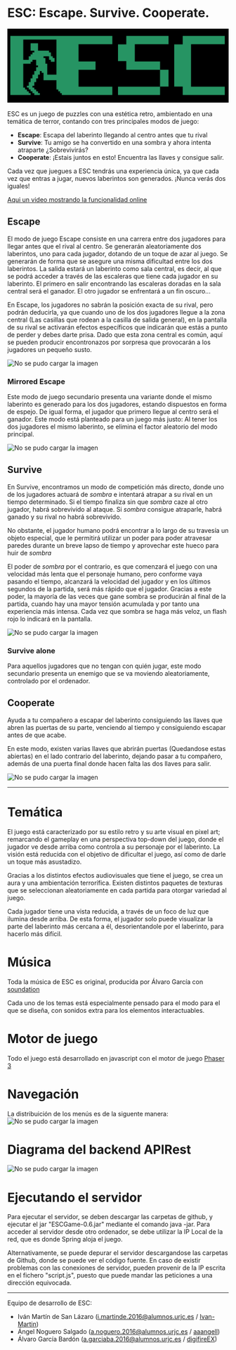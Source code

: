 # ESC: Escape. Survive. Cooperate.

![No se pudo cargar la imagen](https://raw.githubusercontent.com/Ivan-Martin/ESC_Escape_Survive_Cooperate/master/src/main/resources/static/assets/menu/LOGO.png  "Logo de ESC")

ESC es un juego de puzzles con una estética retro, ambientado en una temática de terror, contando con tres principales modos de juego:

* **Escape**: Escapa del laberinto llegando al centro antes que tu rival
* **Survive**: Tu amigo se ha convertido en una sombra y ahora intenta atraparte ¿Sobrevivirás?
* **Cooperate**: ¡Estais juntos en esto! Encuentra las llaves y consigue salir.

Cada vez que juegues a ESC tendrás una experiencia única, ya que cada vez que entras a jugar, nuevos laberintos son generados.
¡Nunca verás dos iguales!

[Aqui un video mostrando la funcionalidad online](https://youtu.be/J0jtra2VqR0)


## Escape

El modo de juego Escape consiste en una carrera entre dos jugadores para llegar antes que el rival al centro. Se generarán aleatoriamente dos laberintos, uno para cada jugador, dotando de un toque de azar al juego. Se generarán de forma que se asegure una misma dificultad entre los dos laberintos. La salida estará un laberinto como sala central, es decir, al que se podrá acceder a través de las escaleras que tiene cada jugador en su laberinto. El primero en salir encontrando las escaleras doradas en la sala central será el ganador. El otro jugador se enfrentará a un fin oscuro...

En Escape, los jugadores no sabrán la posición exacta de su rival, pero podrán deducirla, ya que cuando uno de los dos jugadores llegue a la zona central (Las casillas que rodean a la casilla de salida general), en la pantalla de su rival se activarán efectos específicos que indicarán que estás a punto de perder y debes darte prisa. Dado que esta zona central es común, aquí se pueden producir encontronazos por sorpresa que provocarán a los jugadores un pequeño susto.

![No se pudo cargar la imagen](https://i.imgur.com/Ih3Q0ms.png "Captura de pantalla del modo Escape")

### Mirrored Escape

Este modo de juego secundario presenta una variante donde el mismo laberinto es generado para los dos jugadores, estando dispuestos en forma de espejo. De igual forma, el jugador que primero llegue al centro será el ganador. Este modo está planteado para un juego más justo: Al tener los dos jugadores el mismo laberinto, se elimina el factor aleatorio del modo principal.

![No se pudo cargar la imagen](https://i.imgur.com/cmO9GVH.png "Captura de pantalla del modo Mirrored Escape")

## Survive

En Survive, encontramos un modo de competición más directo, donde uno de los jugadores actuará de *sombra* e intentará atrapar a su rival en un tiempo determinado. Si el tiempo finaliza sin que *sombra* caze al otro jugador, habrá sobrevivido al ataque. Si *sombra* consigue atraparle, habrá ganado y su rival no habrá sobrevivido.

No obstante, el jugador humano podrá encontrar a lo largo de su travesía un objeto especial, que le permitirá utilizar un poder para poder atravesar paredes durante un breve lapso de tiempo y aprovechar este hueco para huir de *sombra*

El poder de *sombra* por el contrario, es que comenzará el juego con una velocidad más lenta que el personaje humano, pero conforme vaya pasando el tiempo, alcanzará la velocidad del jugador y en los últimos segundos de la partida, será más rápido que el jugador. Gracias a este poder, la mayoría de las veces que gane sombra se producirán al final de la partida, cuando hay una mayor tensión acumulada y por tanto una experiencia más intensa. Cada vez que sombra se haga más veloz, un flash rojo lo indicará en la pantalla.

![No se pudo cargar la imagen](https://i.imgur.com/2DMF4pQ.png "Captura de pantalla del modo Survive")

### Survive alone

Para aquellos jugadores que no tengan con quién jugar, este modo secundario presenta un enemigo que se va moviendo aleatoriamente, controlado por el ordenador.

## Cooperate

Ayuda a tu compañero a escapar del laberinto consiguiendo las llaves que abren las puertas de su parte, venciendo al tiempo y consiguiendo escapar antes de que acabe.

En este modo, existen varias llaves que abrirán puertas (Quedandose estas abiertas) en el lado contrario del laberinto, dejando pasar a tu compañero, además de una puerta final donde hacen falta las dos llaves para salir.

![No se pudo cargar la imagen](https://i.imgur.com/M8SaKDZ.png "Captura de pantalla del modo Cooperate")


- - -

# Temática

El juego está caracterizado por su estilo retro y su arte visual en pixel art; remarcando el gameplay en una perspectiva top-down del juego, donde el jugador ve desde arriba como controla a su personaje por el laberinto. La visión está reducida con el objetivo de dificultar el juego, así como de darle un toque más asustadizo.

Gracias a los distintos efectos audiovisuales que tiene el juego, se crea un aura y una ambientación terrorífica. Existen distintos paquetes de texturas que se seleccionan aleatoriamente en cada partida para otorgar variedad al juego.

Cada jugador tiene una vista reducida, a través de un foco de luz que ilumina desde arriba. De esta forma, el jugador solo puede visualizar la parte del laberinto más cercana a él, desorientandole por el laberinto, para hacerlo más difícil.

# Música

Toda la música de ESC es original, producida por Álvaro García con [soundation][linksoundation]

Cada uno de los temas está especialmente pensado para el modo para el que se diseña, con sonidos extra para los elementos interactuables.

# Motor de juego

Todo el juego está desarrollado en javascript con el motor de juego [Phaser 3][phaserlink]

# Navegación

La distribuición de los menús es de la siguente manera:
![No se pudo cargar la imagen](https://i.imgur.com/ga4IrE9.png "Diagrama de Navegación")

# Diagrama del backend APIRest
![No se pudo cargar la imagen](https://fotos.subefotos.com/2716a4f4d7a1aa39317a92abb0a305feo.png "Diagrama de clases del backend de APIRest")

# Ejecutando el servidor

Para ejecutar el servidor, se deben descargar las carpetas de github, y ejecutar el jar "ESCGame-0.6.jar" mediante el comando java -jar. Para acceder al servidor desde otro ordenador, se debe utilizar la IP Local de la red, que es donde Spring aloja el juego.

Alternativamente, se puede depurar el servidor descargandose las carpetas de Github, donde se puede ver el código fuente. En caso de existir problemas con las conexiones de servidor, pueden provenir de la IP escrita en el fichero "script.js", puesto que puede mandar las peticiones a una dirección equivocada.

- - -

Equipo de desarrollo de ESC:

* Iván Martín de San Lázaro (i.martinde.2016@alumnos.urjc.es / [Ivan-Martin][gitivan])
* Ángel Noguero Salgado (a.noguero.2016@alumnos.urjc.es / [aaangell][gitangel])
* Álvaro García Bardón (a.garciaba.2016@alumnos.urjc.es / [digifireEX][gitalvaro])


[gitivan]: https://github.com/Ivan-Martin
[gitangel]: https://github.com/aaangell
[gitalvaro]: https://github.com/digifireEX
[linksoundation]: https://soundation.com/
[phaserlink]: https://phaser.io/

